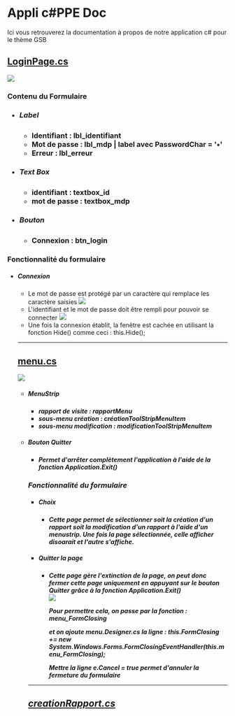 <h1>Appli c#PPE Doc</h1>
<p>Ici vous retrouverez la documentation à propos de notre application c# pour le thème GSB</p>
<h2><a href="https://github.com/AkumaSama/PPE-c-/blob/master/csharp%20PPE/LoginPage.cs">LoginPage.cs</a></h2>
<img src="https://cdn.discordapp.com/attachments/629286204340437022/655166740572930049/unknown.png">
<h3>Contenu du Formulaire
<ul>
  <li><h5>Label</h5>
  <ul>
    <li>Identifiant : lbl_identifiant
    <li>Mot de passe : lbl_mdp | label avec PasswordChar = '•'
    <li>Erreur : lbl_erreur
  </ul>
  <li><h5>Text Box</h5>
  <ul>
    <li>identifiant : textbox_id
    <li>mot de passe : textbox_mdp
  </ul>
  <li><h5>Bouton</h5>
  <ul>
    <li>Connexion : btn_login
  </ul>
</ul>
<h3>Fonctionnalité du formulaire</h3>
<ul>
    <li><H5>Connexion</h5>
    <ul>
        <li> Le mot de passe est protégé par un caractère qui remplace les caractère saisies
        <img src="https://cdn.discordapp.com/attachments/629286204340437022/655168890665435156/unknown.png">
        <li> L'identifiant et le mot de passe doit être rempli pour pouvoir se connecter
        <img src="https://cdn.discordapp.com/attachments/629286204340437022/655169378702196747/unknown.png">
        <li> Une fois la connexion établit, la fenêtre est cachée en utilisant la fonction Hide() comme ceci : this.Hide();
    </ul>
<hr>
<h2><a href="https://github.com/AkumaSama/PPE-c-/blob/master/csharp%20PPE/menu.cs">menu.cs</a></h2>
<img src="https://cdn.discordapp.com/attachments/629286204340437022/655167522127085588/unknown.png">
<ul>
    <li><h5>MenuStrip<h5>
    <ul>
        <li>rapport de visite : rapportMenu
        <li>sous-menu création : créationToolStripMenuItem
        <li>sous-menu modification : modificationToolStripMenuItem
    </ul>
    <li><h5>Bouton Quitter</h5>
    <ul>
        <li>Permet d'arrêter complètement l'application à l'aide de la fonction Application.Exit()
</ul>
<h3>Fonctionnalité du formulaire</h3>
<ul>
    <li><H5>Choix</h5>
    <ul>
        <li> Cette page permet de sélectionner soit la création d'un rapport soit la modification d'un rapport à l'aide d'un menustrip. Une fois la page sélectionnée, celle afficher disoarait et l'autre s'affiche.
    </ul>
    <li><h5>Quitter la page</h5>
    <ul>
        <li>Cette page gère l'extinction de la page, on peut donc fermer cette page uniquement en appuyant sur le bouton Quitter grâce à la fonction Application.Exit()
        <br><img src="https://cdn.discordapp.com/attachments/629286204340437022/655465911255564298/unknown.png">
        <P>Pour permettre cela, on passe par la fonction : menu_FormClosing
        <p>et on ajoute menu.Designer.cs la ligne : <strong>this.FormClosing += new System.Windows.Forms.FormClosingEventHandler(this.menu_FormClosing); </strong>
        <p>Mettre la ligne e.Cancel = true permet d'annuler la fermeture du formulaire
    </ul>
</ul>    
<hr>
<h2><a href="https://github.com/AkumaSama/PPE-c-/blob/master/csharp%20PPE/menu.cs">creationRapport.cs</a></h2>